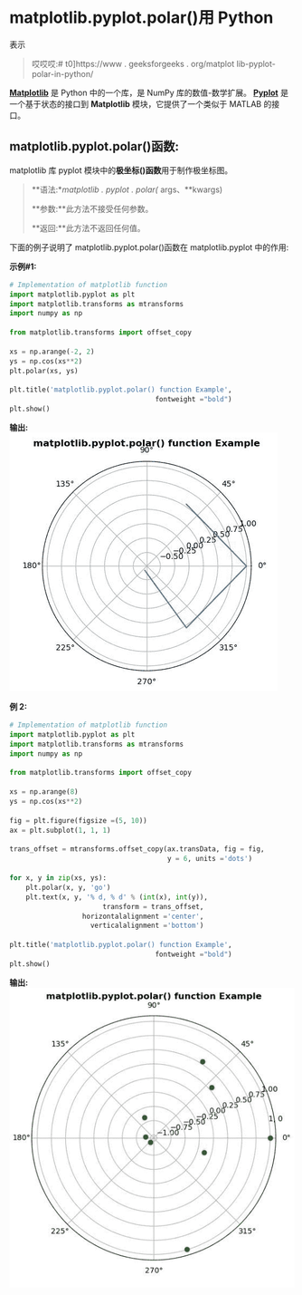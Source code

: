 # matplotlib.pyplot.polar()用 Python

表示

> 哎哎哎:# t0]https://www . geeksforgeeks . org/matplot lib-pyplot-polar-in-python/

**[Matplotlib](https://www.geeksforgeeks.org/python-introduction-matplotlib/)** 是 Python 中的一个库，是 NumPy 库的数值-数学扩展。 **[Pyplot](https://www.geeksforgeeks.org/pyplot-in-matplotlib/)** 是一个基于状态的接口到 **Matplotlib** 模块，它提供了一个类似于 MATLAB 的接口。

## matplotlib.pyplot.polar()函数:

matplotlib 库 pyplot 模块中的**极坐标()函数**用于制作极坐标图。

> **语法:**matplotlib . pyplot . polar(* args、**kwargs)
> 
> **参数:**此方法不接受任何参数。
> 
> **返回:**此方法不返回任何值。

下面的例子说明了 matplotlib.pyplot.polar()函数在 matplotlib.pyplot 中的作用:

**示例#1:**

```py
# Implementation of matplotlib function
import matplotlib.pyplot as plt
import matplotlib.transforms as mtransforms
import numpy as np

from matplotlib.transforms import offset_copy

xs = np.arange(-2, 2)
ys = np.cos(xs**2)
plt.polar(xs, ys) 

plt.title('matplotlib.pyplot.polar() function Example',
                                    fontweight ="bold")
plt.show()
```

**输出:**
![](img/9daca4ea3aa0b39d7b9a59948a0a6980.png)

**例 2:**

```py
# Implementation of matplotlib function
import matplotlib.pyplot as plt
import matplotlib.transforms as mtransforms
import numpy as np

from matplotlib.transforms import offset_copy

xs = np.arange(8)
ys = np.cos(xs**2)

fig = plt.figure(figsize =(5, 10))
ax = plt.subplot(1, 1, 1)

trans_offset = mtransforms.offset_copy(ax.transData, fig = fig,
                                       y = 6, units ='dots')

for x, y in zip(xs, ys):
    plt.polar(x, y, 'go')
    plt.text(x, y, '% d, % d' % (int(x), int(y)),
                       transform = trans_offset,
                  horizontalalignment ='center',
                    verticalalignment ='bottom')

plt.title('matplotlib.pyplot.polar() function Example', 
                                    fontweight ="bold")
plt.show()
```

**输出:**
![](img/9db5517d19faae39f3a7fbaf1c98fe37.png)
